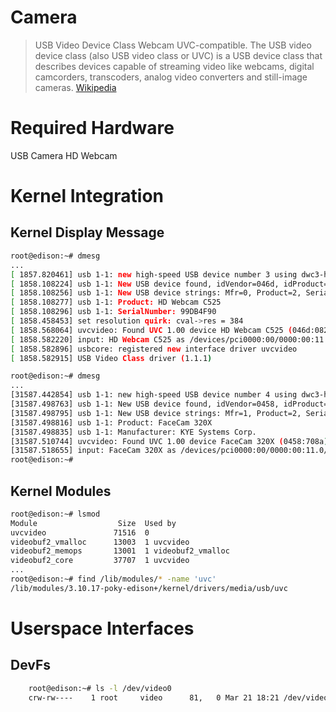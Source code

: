 # Camera

> USB Video Device Class Webcam UVC-compatible. The USB video device class (also USB video class or UVC) is a USB device class that describes devices capable of streaming video like webcams, digital camcorders, transcoders, analog video converters and still-image cameras. [Wikipedia](https://en.wikipedia.org/wiki/List_of_USB_video_class_devices)

# Required Hardware

USB Camera HD Webcam

# Kernel Integration

## Kernel Display Message

```sh
root@edison:~# dmesg
...
[ 1857.820461] usb 1-1: new high-speed USB device number 3 using dwc3-host
[ 1858.108224] usb 1-1: New USB device found, idVendor=046d, idProduct=0826
[ 1858.108256] usb 1-1: New USB device strings: Mfr=0, Product=2, SerialNumber=1
[ 1858.108277] usb 1-1: Product: HD Webcam C525
[ 1858.108296] usb 1-1: SerialNumber: 99DB4F90
[ 1858.458453] set resolution quirk: cval->res = 384
[ 1858.568064] uvcvideo: Found UVC 1.00 device HD Webcam C525 (046d:0826)
[ 1858.582220] input: HD Webcam C525 as /devices/pci0000:00/0000:00:11.0/dwc3-host.2/usb1/1-1/1-1:1.2/input/input3
[ 1858.582896] usbcore: registered new interface driver uvcvideo
[ 1858.582915] USB Video Class driver (1.1.1)
```

```sh
root@edison:~# dmesg
...
[31587.442854] usb 1-1: new high-speed USB device number 4 using dwc3-host
[31587.498763] usb 1-1: New USB device found, idVendor=0458, idProduct=708a
[31587.498795] usb 1-1: New USB device strings: Mfr=1, Product=2, SerialNumber=0
[31587.498816] usb 1-1: Product: FaceCam 320X
[31587.498835] usb 1-1: Manufacturer: KYE Systems Corp.
[31587.510744] uvcvideo: Found UVC 1.00 device FaceCam 320X (0458:708a)
[31587.518655] input: FaceCam 320X as /devices/pci0000:00/0000:00:11.0/dwc3-host.2/usb1/1-1/1-1:1.0/input/input6
root@edison:~# 
```

## Kernel Modules

```sh
root@edison:~# lsmod
Module                  Size  Used by
uvcvideo               71516  0 
videobuf2_vmalloc      13003  1 uvcvideo
videobuf2_memops       13001  1 videobuf2_vmalloc
videobuf2_core         37707  1 uvcvideo
...
root@edison:~# find /lib/modules/* -name 'uvc'
/lib/modules/3.10.17-poky-edison+/kernel/drivers/media/usb/uvc
```

# Userspace Interfaces

## DevFs

```sh
    root@edison:~# ls -l /dev/video0
    crw-rw----    1 root     video      81,   0 Mar 21 18:21 /dev/video0
```
